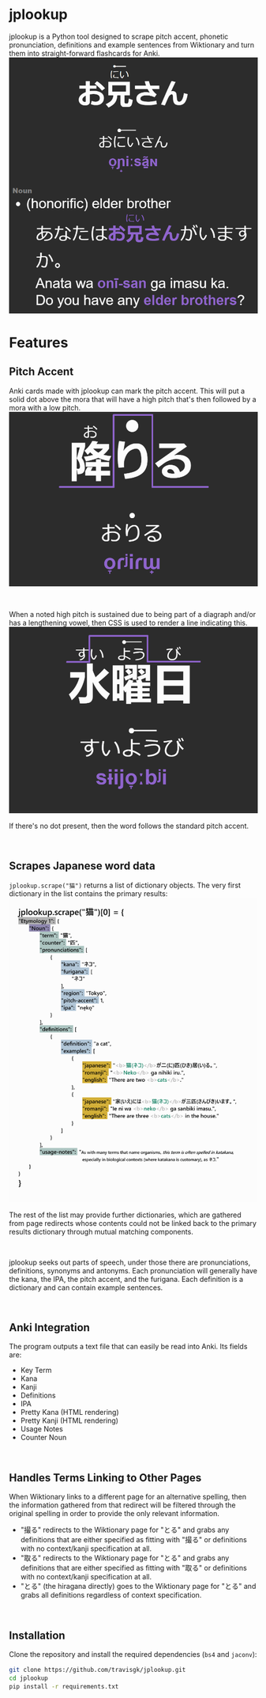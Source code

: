 # jplookup
jplookup is a Python tool designed to scrape pitch accent, phonetic pronunciation, definitions and example sentences from Wiktionary and turn them into straight-forward flashcards for Anki.
![oniisan](example-outputs/oniisan-sample.png)

# Features
## Pitch Accent
Anki cards made with jplookup can mark the pitch accent.
This will put a solid dot above the mora that will have a high pitch that's then followed by a mora with a low pitch.
![oriru](example-outputs/oriru-sample.png)

<br>

When a noted high pitch is sustained due to being part of a diagraph and/or has a lengthening vowel, then CSS is used to render a line indicating this.
![suiyoobi](example-outputs/suiyoobi-sample.png)

If there's no dot present, then the word follows the standard pitch accent.

<br>

## Scrapes Japanese word data
`jplookup.scrape("猫")` returns a list of dictionary objects.
The very first dictionary in the list contains the primary results:
![neko](example-outputs/neko-sample.png)

The rest of the list may provide further dictionaries, which are gathered from page redirects whose contents could not be linked back to the primary results dictionary through mutual matching components.

<br>

jplookup seeks out parts of speech, under those there are pronunciations, definitions, synonyms and antonyms. Each pronunciation will generally have the kana, the IPA, the pitch accent, and the furigana. Each definition is a dictionary and can contain example sentences.

<br>

## Anki Integration 
The program outputs a text file that can easily be read into Anki.
Its fields are:
- Key Term
- Kana
- Kanji
- Definitions
- IPA
- Pretty Kana (HTML rendering)
- Pretty Kanji (HTML rendering)
- Usage Notes
- Counter Noun

<br>

## Handles Terms Linking to Other Pages
When Wiktionary links to a different page for an alternative spelling, then the information gathered from that redirect will be filtered through the original spelling in order to provide the only relevant information. 
- "撮る" redirects to the Wiktionary page for "とる" and grabs any definitions that are either specified as fitting with "撮る" or definitions with no context/kanji specification at all.
- "取る" redirects to the Wiktionary page for "とる" and grabs any definitions that are either specified as fitting with "取る" or definitions with no context/kanji specification at all.
- "とる" (the hiragana directly) goes to the Wiktionary page for "とる" and grabs all definitions regardless of context specification.

<br>

## Installation

Clone the repository and install the required dependencies (`bs4` and `jaconv`):

```bash
git clone https://github.com/travisgk/jplookup.git
cd jplookup
pip install -r requirements.txt
```
